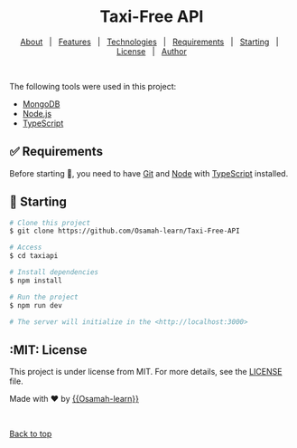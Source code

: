 

<h1 align="center">Taxi-Free API</h1>



<!-- Status -->

<!-- <h4 align="center"> 
	🚧  Taxiapi 🚀 Under construction...  🚧
</h4> 

<hr> -->

<p align="center">
  <a href="#dart-about">About</a> &#xa0; | &#xa0; 
  <a href="#sparkles-features">Features</a> &#xa0; | &#xa0;
  <a href="#rocket-technologies">Technologies</a> &#xa0; | &#xa0;
  <a href="#white_check_mark-requirements">Requirements</a> &#xa0; | &#xa0;
  <a href="#checkered_flag-starting">Starting</a> &#xa0; | &#xa0;
  <a href="#MIT-license">License</a> &#xa0; | &#xa0;
  <a href="https://github.com/{{Osamah-learn}}" target="_blank">Author</a>
</p>

<br>



The following tools were used in this project:

- [MongoDB](https://www.mongodb.com/)
- [Node.js](https://nodejs.org/en/)
- [TypeScript](https://www.typescriptlang.org/)

## :white_check_mark: Requirements ##

Before starting :checkered_flag:, you need to have [Git](https://git-scm.com) and [Node](https://nodejs.org/en/) with [TypeScript](https://www.typescriptlang.org/) installed.

## :checkered_flag: Starting ##

```bash
# Clone this project
$ git clone https://github.com/Osamah-learn/Taxi-Free-API

# Access
$ cd taxiapi

# Install dependencies
$ npm install

# Run the project
$ npm run dev

# The server will initialize in the <http://localhost:3000>
```

## :MIT: License ##

This project is under license from MIT. For more details, see the [LICENSE](https://github.com/Osamah-learn/Taxi-Free-API/blob/New/Fix-ReadMe.Md/LICENSE) file.


Made with :heart: by <a href="https://github.com/{{YOUR_GITHUB_USERNAME}}" target="_blank">{{Osamah-learn}}</a>

&#xa0;

<a href="#top">Back to top</a>
